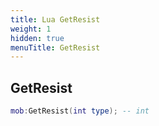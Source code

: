 ```yaml
---
title: Lua GetResist
weight: 1
hidden: true
menuTitle: GetResist
---
```

## GetResist
```lua
mob:GetResist(int type); -- int
```